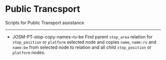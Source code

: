 # Public Trancsport
Scripts for Public Transport assistance

---
- JOSM-PT-stop-copy-names-ru-be
Find parent `stop_area` relation for `stop_position` or `platform` selected node and copies `name`, `name:ru` and `name:be` from selected node to relation and all child `stop_position` or `platform` nodes.
